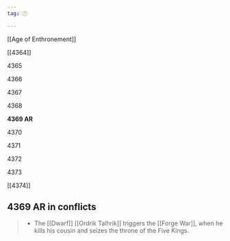 ```yaml
---
tag: 🕛

---
```

[[Age of Enthronement]]


[[4364]]

4365

4366

4367

4368

**4369 AR**

4370

4371

4372

4373

[[4374]]



## 4369 AR in conflicts

>  - The [[Dwarf]] [[Ordrik Talhrik]] triggers the [[Forge War]], when he kills his cousin and seizes the throne of the Five Kings.






